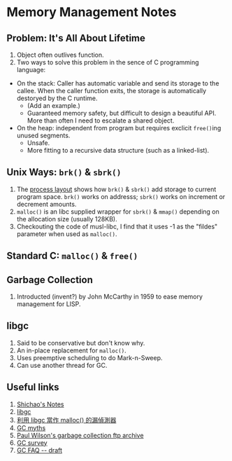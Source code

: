 # Memory Management Notes

## Problem: It's All About Lifetime

1. Object often outlives function.
2. Two ways to solve this problem in the sence of C programming language:
  - On the stack: Caller has automatic variable and send its storage to the callee. When the caller function exits, the storage is automatically destoryed by the C runtime.
    - (Add an example.)
    - Guaranteed memory safety, but difficult to design a beautiful API. More than often I need to escalate a shared object.
  - On the heap: independent from program but requires exclicit `free()`ing unused segments.
    - Unsafe.
    - More fitting to a recursive data structure (such as a linked-list).

## Unix Ways: `brk()` & `sbrk()`

1. The [process layout](https://notes.shichao.io/tlpi/ch7/) shows how `brk()` & `sbrk()` add storage to current program space. `brk()` works on addresss; `sbrk()` works on increment or decrement amounts.
2. `malloc()` is an libc supplied wrapper for `sbrk()` & `mmap()` depending on the allocation size (usually 128KB).
3. Checkouting the code of musl-libc, I find that it uses -1 as the "fildes" parameter when used as `malloc()`.

## Standard C: `malloc()` & `free()`

## Garbage Collection

1. Introducted (invent?) by John McCarthy in 1959 to ease memory management for LISP.

## libgc

1. Said to be conservative but don't know why.
2. An in-place replacement for `malloc()`.
3. Uses preemptive scheduling to do Mark-n-Sweep.
4. Can use another thread for GC.

## Useful links

1. [Shichao's Notes](https://notes.shichao.io/tlpi/ch7/)
2. [libgc](http://www.hboehm.info/gc/)
3. [利用 libgc 當作 malloc() 的漏偵測器](http://blog.csdn.net/freedom2028/article/details/4383838)
4. [GC myths](http://www.hboehm.info/gc/myths.ps)
5. [Paul Wilson's garbage collection ftp archive](ftp://ftp.cs.utexas.edu/pub/garbage/)
6. [GC survey](ftp://ftp.cs.utexas.edu/pub/garbage/gcsurvey.ps)
7. [GC FAQ -- draft](http://www.iecc.com/gclist/GC-faq.html)
